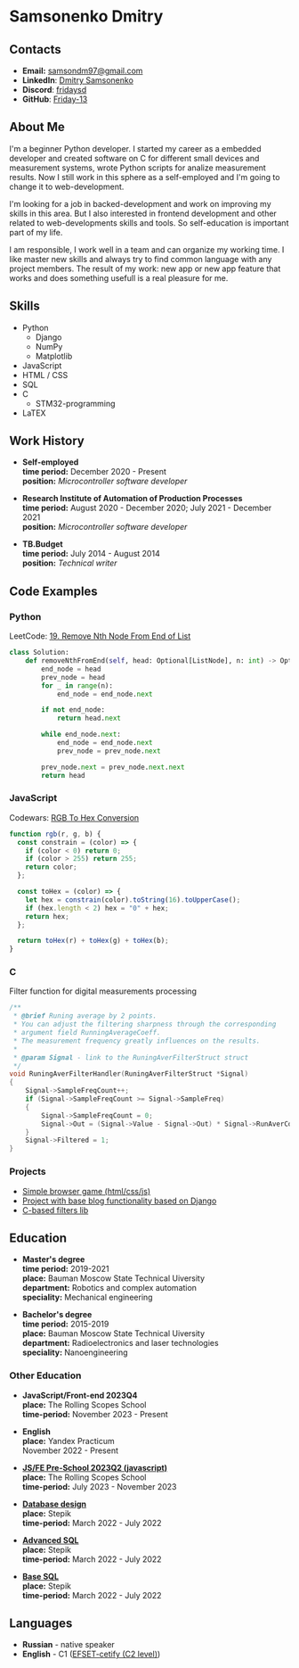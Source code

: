 # Samsonenko Dmitry

## Contacts

- **Email:** [samsondm97@gmail.com](mailto:samsondm97@gmail.com)
- **LinkedIn**: [Dmitry Samsonenko](https://www.linkedin.com/in/samsonenkodm/)
- **Discord**: [fridaysd](https://discordapp.com/users/326460068717658122)
- **GitHub**: [Friday-13](https://github.com/Friday-13)

## About Me

I'm a beginner Python developer. I started my career as a embedded developer and created software on C for different small devices and measurement systems, wrote Python scripts for analize measurement results. Now I still work in this sphere as a self-employed and I'm going to change it to web-development.

I'm looking for a job in backed-development and work on improving my skills in this area. But I also interested in frontend development and other related to web-developments skills and tools. So self-education is important part of my life.

I am responsible, I work well in a team and can organize my working time. I like master new skills and always try to find common language with any project members. The result of my work: new app or new app feature that works and does something usefull is a real pleasure for me.

## Skills

- Python
  - Django
  - NumPy
  - Matplotlib
- JavaScript
- HTML / CSS
- SQL
- C
  - STM32-programming
- LaTEX

## Work History

- **Self-employed** \
  **time period:** December 2020 - Present \
  **position:** _Microcontroller software developer_

- **Research Institute of Automation of Production Processes** \
  **time period:** August 2020 - December 2020; July 2021 - December 2021 \
  **position:** _Microcontroller software developer_

- **TB.Budget** \
  **time period:** July 2014 - August 2014 \
  **position:** _Technical writer_

## Code Examples

### Python

LeetCode: [19. Remove Nth Node From End of List](https://leetcode.com/problems/remove-nth-node-from-end-of-list/)

```python
class Solution:
    def removeNthFromEnd(self, head: Optional[ListNode], n: int) -> Optional[ListNode]:
        end_node = head
        prev_node = head
        for _ in range(n):
            end_node = end_node.next

        if not end_node:
            return head.next

        while end_node.next:
            end_node = end_node.next
            prev_node = prev_node.next

        prev_node.next = prev_node.next.next
        return head
```

### JavaScript

Codewars: [RGB To Hex Conversion](https://www.codewars.com/kata/513e08acc600c94f01000001/train/javascript)

```javascript
function rgb(r, g, b) {
  const constrain = (color) => {
    if (color < 0) return 0;
    if (color > 255) return 255;
    return color;
  };

  const toHex = (color) => {
    let hex = constrain(color).toString(16).toUpperCase();
    if (hex.length < 2) hex = "0" + hex;
    return hex;
  };

  return toHex(r) + toHex(g) + toHex(b);
}
```

### C

Filter function for digital measurements processing

```c
/**
 * @brief Runing average by 2 points.
 * You can adjust the filtering sharpness through the corresponding
 * argument field RunningAverageCoeff.
 * The measurement frequency greatly influences on the results.
 *
 * @param Signal - link to the RuningAverFilterStruct struct
 */
void RuningAverFilterHandler(RuningAverFilterStruct *Signal)
{
    Signal->SampleFreqCount++;
    if (Signal->SampleFreqCount >= Signal->SampleFreq)
    {
        Signal->SampleFreqCount = 0;
        Signal->Out = (Signal->Value - Signal->Out) * Signal->RunAverCoef + Signal->Out;
    }
    Signal->Filtered = 1;
}
```

### Projects

- [Simple browser game (html/css/js)](https://rolling-scopes-school.github.io/friday-13-JSFEPRESCHOOL2023Q2/random-game/)
- [Project with base blog functionality based on Django](https://github.com/Friday-13/dartblog)
- [C-based filters lib](https://github.com/Friday-13/libfilters)

## Education

- **Master's degree** \
   **time period:** 2019-2021 \
   **place:** Bauman Moscow State Technical Uiversity \
   **department:** Robotics and сomplex automation \
   **speciality:** Mechanical engineering

- **Bachelor's degree** \
  **time period:** 2015-2019 \
   **place:** Bauman Moscow State Technical Uiversity \
   **department:** Radioelectronics and laser technologies \
   **speciality:** Nanoengineering

### Other Education

- **JavaScript/Front-end 2023Q4** \
  **place:** The Rolling Scopes School \
  **time-period:** November 2023 - Present

- **English** \
   **place:** Yandex Practicum \
   November 2022 - Present

- [**JS/FE Pre-School 2023Q2 (javascript)**](https://app.rs.school/certificate/6jjl240p) \
   **place:** The Rolling Scopes School \
   **time-period:** July 2023 - November 2023

- [**Database design**](https://stepik.org/cert/1988834?lang=en) \
   **place:** Stepik \
   **time-period:** March 2022 - July 2022
- [**Advanced SQL**](https://stepik.org/cert/1962732?lang=en) \
   **place:** Stepik \
   **time-period:** March 2022 - July 2022
- [**Base SQL**](https://stepik.org/cert/1523830?lang=en) \
   **place:** Stepik \
   **time-period:** March 2022 - July 2022

## Languages

- **Russian** - native speaker
- **English** - C1 ([EFSET-cetify (C2 level)](https://www.efset.org/cert/AHim43))
